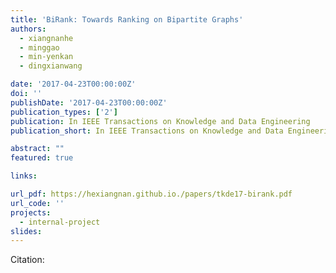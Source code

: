 ```yaml
---
title: 'BiRank: Towards Ranking on Bipartite Graphs'
authors:
  - xiangnanhe
  - minggao
  - min-yenkan
  - dingxianwang

date: '2017-04-23T00:00:00Z'
doi: ''
publishDate: '2017-04-23T00:00:00Z'
publication_types: ['2']
publication: In IEEE Transactions on Knowledge and Data Engineering 
publication_short: In IEEE Transactions on Knowledge and Data Engineering 

abstract: ""
featured: true

links:

url_pdf: https://hexiangnan.github.io./papers/tkde17-birank.pdf
url_code: ''
projects:
  - internal-project
slides:
---
```




Citation:

